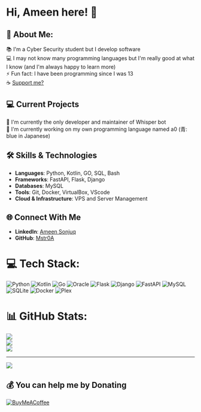 # Hi, Ameen here! 👋

## 💫 About Me:
📚 I'm a Cyber Security student but I develop software<br>
💻 I may not know many programming languages but I'm really good at what I know (and I'm always happy to learn more)<br>
⚡ Fun fact: I have been programming since I was 13<br>
☕ [Support me?](https://buymeacoffee.com/mstr0a)

## 💻 Current Projects
🎵 I'm currently the only developer and maintainer of Whisper bot<br>
💙 I'm currently working on my own programming language named a0 (青: blue in Japanese)<br>

## 🛠️ Skills & Technologies

- **Languages**: Python, Kotlin, GO, SQL, Bash
- **Frameworks**: FastAPI, Flask, Django
- **Databases**: MySQL
- **Tools**: Git, Docker, VirtualBox, VScode
- **Cloud & Infrastructure**: VPS and Server Management

## 🌐 Connect With Me
- **LinkedIn**: [Ameen Sonjuq](https://linkedin.com/in/Ameen-Sonjuq)
- **GitHub**: [Mstr0A](https://github.com/Mstr0A)

# 💻 Tech Stack:
![Python](https://img.shields.io/badge/python-3670A0?style=for-the-badge&logo=python&logoColor=ffdd54) 
![Kotlin](https://img.shields.io/badge/kotlin-%237F52FF.svg?style=for-the-badge&logo=kotlin&logoColor=white) 
![Go](https://img.shields.io/badge/go-%2300ADD8.svg?style=for-the-badge&logo=go&logoColor=white) 
![Oracle](https://img.shields.io/badge/Oracle-F80000?style=for-the-badge&logo=oracle&logoColor=white) 
![Flask](https://img.shields.io/badge/flask-%23000.svg?style=for-the-badge&logo=flask&logoColor=white) 
![Django](https://img.shields.io/badge/django-%23092E20.svg?style=for-the-badge&logo=django&logoColor=white) 
![FastAPI](https://img.shields.io/badge/FastAPI-005571?style=for-the-badge&logo=fastapi) 
![MySQL](https://img.shields.io/badge/mysql-4479A1.svg?style=for-the-badge&logo=mysql&logoColor=white) 
![SQLite](https://img.shields.io/badge/sqlite-%2307405e.svg?style=for-the-badge&logo=sqlite&logoColor=white) 
![Docker](https://img.shields.io/badge/docker-%230db7ed.svg?style=for-the-badge&logo=docker&logoColor=white) 
![Plex](https://img.shields.io/badge/plex-%23E5A00D.svg?style=for-the-badge&logo=plex&logoColor=white)

# 📊 GitHub Stats:
![](https://github-readme-stats.vercel.app/api?username=Mstr0A&theme=dark&hide_border=false&include_all_commits=true&count_private=true)<br/>
![](https://github-readme-streak-stats.herokuapp.com/?user=Mstr0A&theme=dark&hide_border=false)<br/>
![](https://github-readme-stats.vercel.app/api/top-langs/?username=Mstr0A&theme=dark&hide_border=false&include_all_commits=true&count_private=true&layout=compact)

---
[![](https://visitcount.itsvg.in/api?id=Mstr0A&icon=0&color=11)](https://visitcount.itsvg.in)

  ## 💰 You can help me by Donating
  [![BuyMeACoffee](https://img.shields.io/badge/Buy%20Me%20a%20Coffee-ffdd00?style=for-the-badge&logo=buy-me-a-coffee&logoColor=black)](https://buymeacoffee.com/Mstr0A) 

  
<!-- Proudly created with GPRM ( https://gprm.itsvg.in ) -->
